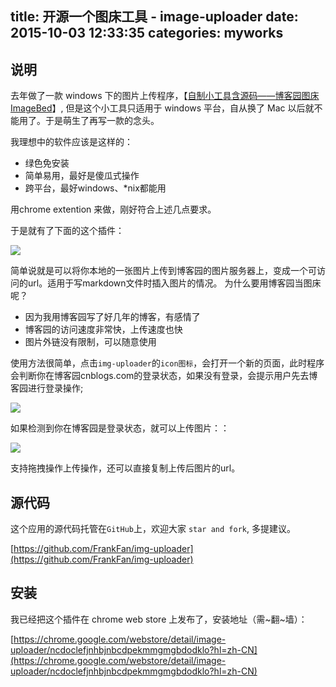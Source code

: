 title: 开源一个图床工具 - image-uploader
date: 2015-10-03 12:33:35
categories: myworks
---


## 说明

去年做了一款 windows 下的图片上传程序，【[自制小工具含源码——博客园图床ImageBed](http://fy98.com/2014/03/15/2014-03-15-cnblogs-image-bed/)】, 但是这个小工具只适用于 windows 平台，自从换了 Mac 以后就不能用了。于是萌生了再写一款的念头。

我理想中的软件应该是这样的：

* 绿色免安装
* 简单易用，最好是傻瓜式操作
* 跨平台，最好windows、*nix都能用


用chrome extention 来做，刚好符合上述几点要求。

于是就有了下面的这个插件：

![](http://images2015.cnblogs.com/blog/282019/201510/282019-20151030124148888-2018701784.jpg)

简单说就是可以将你本地的一张图片上传到博客园的图片服务器上，变成一个可访问的url。适用于写markdown文件时插入图片的情况。
为什么要用博客园当图床呢？

- 因为我用博客园写了好几年的博客，有感情了
- 博客园的访问速度非常快，上传速度也快
- 图片外链没有限制，可以随意使用


使用方法很简单，点击`img-uploader`的`icon图标`，会打开一个新的页面，此时程序会判断你在博客园cnblogs.com的登录状态，如果没有登录，会提示用户先去博客园进行登录操作;

![](http://images2015.cnblogs.com/blog/282019/201510/282019-20151030113440794-1642761159.jpg)

如果检测到你在博客园是登录状态，就可以上传图片：：

![](http://images2015.cnblogs.com/blog/282019/201510/282019-20151030113445997-414524488.jpg)

支持拖拽操作上传操作，还可以直接复制上传后图片的url。

## 源代码

这个应用的源代码托管在`GitHub`上，欢迎大家 `star and fork`, 多提建议。

[https://github.com/FrankFan/img-uploader](https://github.com/FrankFan/img-uploader)

## 安装

我已经把这个插件在 chrome web store 上发布了，安装地址（需~翻~墙）：

[https://chrome.google.com/webstore/detail/image-uploader/ncdoclefjnhbjnbcdpekmmgmgbdodklo?hl=zh-CN](https://chrome.google.com/webstore/detail/image-uploader/ncdoclefjnhbjnbcdpekmmgmgbdodklo?hl=zh-CN)
